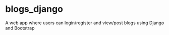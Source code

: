 # blogs_django
 A web app where users can login/register and view/post blogs using Django and Bootstrap
